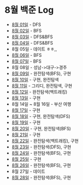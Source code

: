 # 8월 백준 Log

- [8월 01일](./0801/) - DFS
- [8월 02일](./0802/) - BFS
- [8월 03일](./0803/) - DFS&BFS
- [8월 04일](./0804/) - DFS&BFS
- 8월 05일 - 데이트 ㅎㅎ,,
- [8월 06일](./0806/) - BFS
- [8월 07일](./0807/) - BFS
- 8월 08일 - 성남->대구->경주
- [8월 09일](./0809/) - 완전탐색(BFS), 구현
- [8월 10일](./0810/) - 구현, 완전탐색
- [8월 11일](./0811) - 그리디, 완전탐색, 구현
- [8월 12일](./0812) - 완전탐색(백트래킹)
- [8월 13일](./0813) - 구현
- 8월 14일 ~ 8월 16일 - 부산 여행
- [8월 17일](./0817) - 구현
- [8월 18일](./0818) - 구현, 완전탐색(DFS)
- [8월 19일](./0819) - 구현
- [8월 20일](./0820) - 구현, 완전탐색(BFS)
- [8월 21일](./0821) - 구현
- [8월 22일](./0822) - 완전탐색(백트래킹), 구현
- [8월 23일](./0823) - 완전탐색(DFS), 구현
- [8월 24일](./0824) - 완전탐색(BFS), 구현
- [8월 25일](./0825) - 구현
- [8월 26일](./0826) - 완전탐색(BFS), 구현
- 8월 27일 - 데이트
- [8월 28일](./0828) - 완전탐색(BFS), 구현